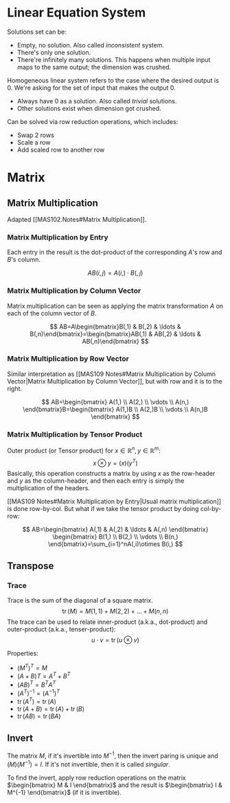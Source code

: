 # Linear Equation System

Solutions set can be:
- Empty, no solution. Also called *inconsistent* system.
- There's only one solution.
- There're infinitely many solutions. This happens when multiple input maps to the same output; the dimension was crushed. 

Homogeneous linear system refers to the case where the desired output is 0. We're asking for the set of input that makes the output 0.
- Always have 0 as a solution. Also called *trivial* solutions.
- Other solutions exist when dimension got crushed.

Can be solved via row reduction operations, which includes:
- Swap 2 rows
- Scale a row
- Add scaled row to another row

# Matrix

## Matrix Multiplication
Adapted [[MAS102.Notes#Matrix Multiplication]].

### Matrix Multiplication by Entry

Each entry in the result is the dot-product of the corresponding $A$'s row and $B$'s column.

$$AB(i,j)=A(i,)\cdot B(,j)$$

### Matrix Multiplication by Column Vector

Matrix multiplication can be seen as applying the matrix transformation $A$ on each of the column vector of $B$.

$$
AB=A\begin{bmatrix}B(,1) & B(,2) & \ldots & B(,n)\end{bmatrix}=\begin{bmatrix}AB(,1) & AB(,2) & \ldots & AB(,n)\end{bmatrix}
$$

### Matrix Multiplication by Row Vector

Similar interpretation as [[MAS109 Notes#Matrix Multiplication by Column Vector|Matrix Multiplication by Column Vector]], but with row and it is to the right.

$$
AB=\begin{bmatrix} A(1,) \\ A(2,) \\ \vdots \\ A(n,) \end{bmatrix}B=\begin{bmatrix} A(1,)B \\ A(2,)B \\ \vdots \\ A(n,)B \end{bmatrix}
$$

### Matrix Multiplication by Tensor Product

Outer product (or Tensor product) for $x\in\mathbb{R}^n,\,y\in\mathbb{R}^m$:
$$
x\otimes y=(x)(y^T)
$$
Basically, this operation constructs a matrix by using $x$ as the row-header and $y$ as the column-header, and then each entry is simply the multiplication of the headers.

[[MAS109 Notes#Matrix Multiplication by Entry|Usual matrix multiplication]] is done row-by-col. But what if we take the tensor product by doing col-by-row:

$$
AB=\begin{bmatrix} A(,1) & A(,2) & \ldots & A(,n) \end{bmatrix} \begin{bmatrix} B(1,) \\ B(2,) \\ \vdots \\ B(n,) \end{bmatrix}=\sum_{i=1}^nA(,i)\otimes B(i,)
$$
## Transpose

### Trace
Trace is the sum of the diagonal of a square matrix.
$$
\operatorname{tr}(M)=M(1,1)+M(2,2)+\ldots+M(n,n)
$$
The trace can be used to relate inner-product (a.k.a., dot-product) and outer-product (a.k.a., tenser-product):
$$
u\cdot v=\operatorname{tr}(u\otimes v)
$$

Properties:
- $(M^T)^T=M$
- $(A+B)T=A^T+B^T$
- $(AB)^T=B^TA^T$
- $(A^T)^{-1}=(A^{-1})^T$
- $\operatorname{tr}(A^T)=\operatorname{tr}(A)$
- $\operatorname{tr}(A+B)=\operatorname{tr}(A)+\operatorname{tr}(B)$
- $\operatorname{tr}(AB)=\operatorname{tr}(BA)$

## Invert

The matrix $M$, if it's invertible into $M^{-1}$, then the invert paring is unique and $(M)(M^{-1})=I$. If it's not invertible, then it is called *singular*.

To find the invert, apply row reduction operations on the matrix $\begin{bmatrix} M & I \end{bmatrix}$ and the result is $\begin{bmatrix} I & M^{-1} \end{bmatrix}$ (if it is invertible).
